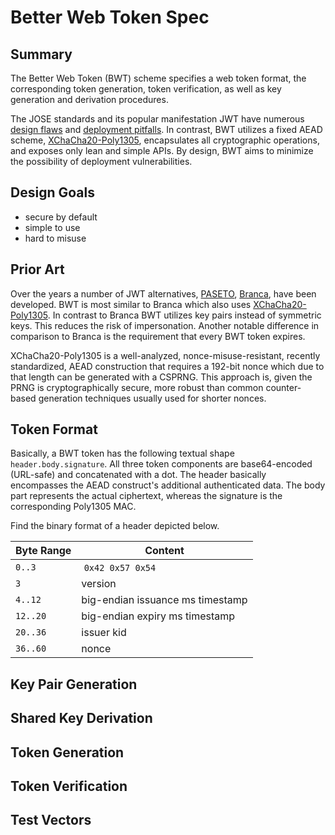 # Better Web Token Spec

## Summary

The Better Web Token (BWT) scheme specifies a web token format, the 
corresponding token generation, token verification, as well as key generation 
and derivation procedures.

The JOSE standards and its popular manifestation JWT have numerous 
[design flaws](🔮) and [deployment pitfalls](🔮). In contrast, BWT utilizes a 
fixed AEAD scheme, [XChaCha20-Poly1305](🔮), encapsulates all cryptographic 
operations, and exposes only lean and simple APIs. By design, BWT aims to 
minimize the possibility of deployment vulnerabilities.

## Design Goals

+ secure by default
+ simple to use
+ hard to misuse

## Prior Art

Over the years a number of JWT alternatives, [PASETO](🔮), [Branca](🔮), have 
been developed. BWT is most similar to Branca which also uses
[XChaCha20-Poly1305](🔮). In contrast to Branca BWT utilizes key pairs instead
of symmetric keys. This reduces the risk of impersonation. Another notable
difference in comparison to Branca is the requirement that every BWT token
expires.

XChaCha20-Poly1305 is a well-analyzed, nonce-misuse-resistant, recently 
standardized, AEAD construction that requires a 192-bit nonce which due to that 
length can be generated with a CSPRNG. This approach is, given the PRNG is 
cryptographically secure, more robust than common counter-based generation 
techniques usually used for shorter nonces.

## Token Format

Basically, a BWT token has the following textual shape `header.body.signature`.
All three token components are base64-encoded (URL-safe) and concatenated with 
a dot. The header basically encompasses the AEAD construct's additional 
authenticated data. The body part represents the actual ciphertext, whereas the 
signature is the corresponding Poly1305 MAC.

Find the binary format of a header depicted below.

|Byte Range|Content|
------|-------|
`0..3`  | `0x42 0x57 0x54`
`3`     | version
`4..12` | big-endian issuance ms timestamp
`12..20`| big-endian expiry ms timestamp
`20..36`| issuer kid
`36..60`| nonce

## Key Pair Generation

## Shared Key Derivation

## Token Generation

## Token Verification

## Test Vectors

